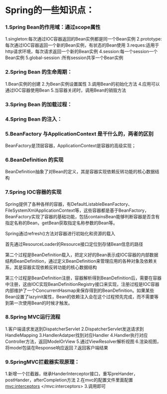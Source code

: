 # Spring的一些知识点：
### 1.Spring Bean的作用域：通过scope属性
1.singleton:每次通过IOC容器返回的Bean实例都是同一个Bean实例
2.prototype:每次通过IOC容器返回一个新的Bean实例，有状态的Bean使用
3.reques:适用于http请求环境，每次请求返回一个新的Bean实例
4.session:每一个session一个Bean实例
5.global-session :所有session共享一个Bean实例

### 2.Spring Bean 的生命周期：
1.Bean实例的创建
2.为Bean实例设置属性
3.调用Bean的初始化方法
4.应用可以通过IOC容器使用Bean
5.当容器关闭时，调用Bean的销毁方法

### 3.Spring Bean 的加载过程：


### 4.Spring Bean 的注入：


### 5.BeanFactory 与ApplicationContext 是干什么的，两者的区别
BeanFactory是顶层容器，ApplicationContext是容器的高级实现；

### 6.BeanDefinition 的实现
BeanDefinition抽象了对Bean的定义，其是容器实现依赖反转功能的核心数据结构

### 7.Spring IOC容器的实现
Spring提供了各种各样的容器，有DefaultListableBeanFactory、FileSystemXmlApplicationContext等，这些容器都是基于BeanFactory，BeanFactory实现了容器的基础功能，包括containsBean能够判断容器是否含有指定名称的Bean，getBean获取指定名称参数的Bean等。

Spring通过refresh()方法对容器进行初始化和资源的载入

首先通过ResourceLoader的Resource接口定位到存储Bean信息的路径

第二个过程是BeanDefinition载入，把定义好的Bean表示成IOC容器的内部数据结构BeanDefinition，通过定义BeanDefinition来管理应用的各种对象及依赖关系，其是容器实现依赖反转功能的核心数据结构

第三个过程是BeanDefinition注册，容器解析得到BeanDefinition后，需要在容器中注册，这由IOC实现BeanDefinitionRegistry接口来实现，注册过程是IOC容器内部维护了一个ConcurrentHasmap来保存得到的BeanDefinition。如果某些Bean设置了lazyinit属性，Bean的依赖注入会在这个过程预先完成，而不需要等到第一次使用Bean的时候才触发。

### 8.Spring MVC运行流程
1.客户端请求发送到DispatcherServlet
2.DispatcherServlet发送请求到HandleMapping
3.HandlerAdatper找到对应Handler
4.Handler执行对应Controller方法，返回ModelOrView
5.通过ViewResolver解析视图
6.渲染视图，将model包装在Response响应返回
7.返回客户端结果

### 9.SpringMVC拦截器实现原理：
1.新增一个拦截器，继承HanderInterceptor接口，重写preHander，postHander，afterCompletion方法
2.在mvc的配置文件里面配置
    <mvc:interceptors>
        <bean class="com.springmvc.config.SimpleHandlerInterceptor" />
    </mvc:interceptors>
3.调用即可
